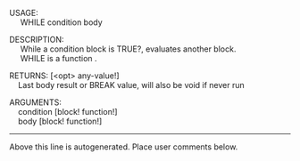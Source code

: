 USAGE:  
&nbsp;&nbsp;&nbsp;&nbsp;&nbsp;WHILE&nbsp;condition&nbsp;body&nbsp;  
  
DESCRIPTION:  
&nbsp;&nbsp;&nbsp;&nbsp;&nbsp;While&nbsp;a&nbsp;condition&nbsp;block&nbsp;is&nbsp;TRUE?,&nbsp;evaluates&nbsp;another&nbsp;block.  
&nbsp;&nbsp;&nbsp;&nbsp;&nbsp;WHILE&nbsp;is&nbsp;a&nbsp;function&nbsp;.  
  
RETURNS:&nbsp;[&lt;opt&gt;&nbsp;any-value!]  
&nbsp;&nbsp;&nbsp;&nbsp;Last&nbsp;body&nbsp;result&nbsp;or&nbsp;BREAK&nbsp;value,&nbsp;will&nbsp;also&nbsp;be&nbsp;void&nbsp;if&nbsp;never&nbsp;run  
  
ARGUMENTS:  
&nbsp;&nbsp;&nbsp;&nbsp;condition&nbsp;[block!&nbsp;function!]  
&nbsp;&nbsp;&nbsp;&nbsp;body&nbsp;[block!&nbsp;function!]  
___
Above this line is autogenerated. Place user comments below.